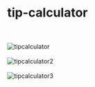 # tip-calculator<br><br>

![tipcalculator](https://user-images.githubusercontent.com/38325801/161780840-dfc85213-e673-4252-a1c3-62346a10a05b.png)<br><br>
![tipcalculator2](https://user-images.githubusercontent.com/38325801/161781770-38bde0af-76b4-4e80-b022-1397a28c7a51.png)<br><br>
![tipcalculator3](https://user-images.githubusercontent.com/38325801/161781780-db437c1a-91c9-403a-be69-548c3c01be92.png)<br><br>
